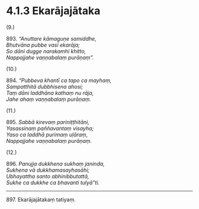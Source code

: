 # 4.1.3 Ekarājajātaka

(9.)

893\. _“Anuttare kāmaguṇe samiddhe,_  
_Bhutvāna pubbe vasī ekarāja;_  
_So dāni dugge narakamhi khitto,_  
_Nappajjahe vaṇṇabalaṃ purāṇaṃ”._  

(10.)

894\. _“Pubbeva khantī ca tapo ca mayhaṃ,_  
_Sampatthitā dubbhisena ahosi;_  
_Taṃ dāni laddhāna kathaṃ nu rāja,_  
_Jahe ahaṃ vaṇṇabalaṃ purāṇaṃ._  

(11.)

895\. _Sabbā kirevaṃ pariniṭṭhitāni,_  
_Yasassinaṃ paññavantaṃ visayha;_  
_Yaso ca laddhā purimaṃ uḷāraṃ,_  
_Nappajjahe vaṇṇabalaṃ purāṇaṃ._  

(12.)

896\. _Panujja dukkhena sukhaṃ janinda,_  
_Sukhena vā dukkhamasayhasāhi;_  
_Ubhayattha santo abhinibbutattā,_  
_Sukhe ca dukkhe ca bhavanti tulyā”ti._  

---

897\. Ekarājajātakaṃ tatiyaṃ.
